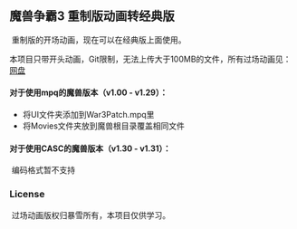 ## 魔兽争霸3 重制版动画转经典版

​	重制版的开场动画，现在可以在经典版上面使用。

​	本项目只带开头动画，Git限制，无法上传大于100MB的文件，所有过场动画见：[网盘](https://pan.baidu.com/s/1KmVSE5p5lH9sjGLjfory6g?pwd=i1zz )



#### 对于使用mpq的魔兽版本（v1.00 - v1.29）：

- 将UI文件夹添加到War3Patch.mpq里
- 将Movies文件夹放到魔兽根目录覆盖相同文件



#### 对于使用CASC的魔兽版本（v1.30 - v1.31）：

​	编码格式暂不支持



### License

​	过场动画版权归暴雪所有，本项目仅供学习。